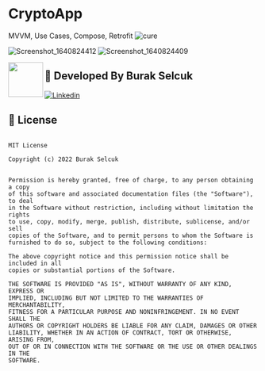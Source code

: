 # CryptoApp
MVVM, Use Cases, Compose, Retrofit
![cure](https://user-images.githubusercontent.com/89164849/147863541-514ede83-d1a1-4771-baf8-51e52b2f7f2d.jpg)

![Screenshot_1640824412](https://user-images.githubusercontent.com/89164849/147713067-0806714b-27d2-433f-a092-c0a39b85b52a.png)
![Screenshot_1640824409](https://user-images.githubusercontent.com/89164849/147713069-51e3e17d-aa73-49a0-a5fe-a95a0d296af2.png)



 <img src="https://avatars.githubusercontent.com/u/89164849?v=4" width="70" align="left">


## 👨 Developed By Burak Selcuk
[![Linkedin](https://img.shields.io/badge/-linkedin-grey?logo=linkedin)](https://www.linkedin.com/in/burak-sel%C3%A7uk-a4740b218/)


📄 License 
-------

```

MIT License

Copyright (c) 2022 Burak Selcuk


Permission is hereby granted, free of charge, to any person obtaining a copy
of this software and associated documentation files (the "Software"), to deal
in the Software without restriction, including without limitation the rights
to use, copy, modify, merge, publish, distribute, sublicense, and/or sell
copies of the Software, and to permit persons to whom the Software is
furnished to do so, subject to the following conditions:

The above copyright notice and this permission notice shall be included in all
copies or substantial portions of the Software.

THE SOFTWARE IS PROVIDED "AS IS", WITHOUT WARRANTY OF ANY KIND, EXPRESS OR
IMPLIED, INCLUDING BUT NOT LIMITED TO THE WARRANTIES OF MERCHANTABILITY,
FITNESS FOR A PARTICULAR PURPOSE AND NONINFRINGEMENT. IN NO EVENT SHALL THE
AUTHORS OR COPYRIGHT HOLDERS BE LIABLE FOR ANY CLAIM, DAMAGES OR OTHER
LIABILITY, WHETHER IN AN ACTION OF CONTRACT, TORT OR OTHERWISE, ARISING FROM,
OUT OF OR IN CONNECTION WITH THE SOFTWARE OR THE USE OR OTHER DEALINGS IN THE
SOFTWARE.
